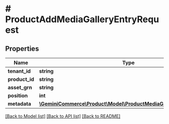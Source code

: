 # # ProductAddMediaGalleryEntryRequest


## Properties


Name | Type | Description | Notes
------------ | ------------- | ------------- | -------------
**tenant_id**| **string** |   | [optional]
**product_id**| **string** |   | [optional]
**asset_grn**| **string** |   | [optional]
**position**| **int** |   | [optional]
**metadata**| [**\GeminiCommerce\Product\Model\ProductMediaGalleryEntryMetadata[]**](ProductMediaGalleryEntryMetadata.md) |   | [optional]


[[Back to Model list]](../../README.md#models) [[Back to API list]](../../README.md#endpoints) [[Back to README]](../../README.md)